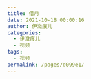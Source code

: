 ```yaml
---
title: 借月
date: 2021-10-18 00:00:16
author: 伊潋痕儿
categories: 
  - 伊潋痕儿
  - 视频
tags: 
  - 视频
permalink: /pages/d099e1/
---
```


<iframeComp ihtml="https://player.bilibili.com/player.html?aid=718639043&cid=426288459&page=1&danmaku=1&high_quality=1"></iframeComp>

<!-- more -->

